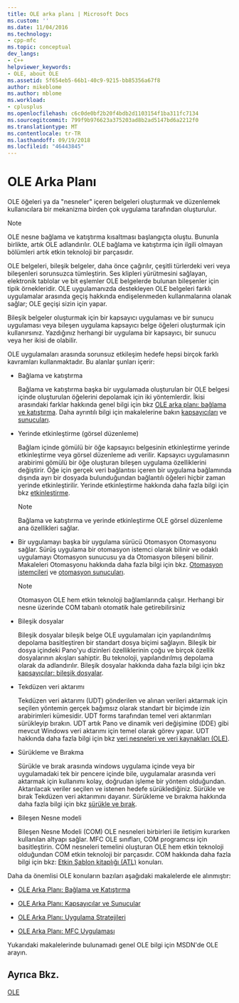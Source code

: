 ```yaml
---
title: OLE arka planı | Microsoft Docs
ms.custom: ''
ms.date: 11/04/2016
ms.technology:
- cpp-mfc
ms.topic: conceptual
dev_langs:
- C++
helpviewer_keywords:
- OLE, about OLE
ms.assetid: 5f654eb5-66b1-40c9-9215-bb85356a67f8
author: mikeblome
ms.author: mblome
ms.workload:
- cplusplus
ms.openlocfilehash: c6c0de0bf2b20f4bdb2d1103154f1ba311fc7134
ms.sourcegitcommit: 799f9b976623a375203ad8b2ad5147bd6a2212f0
ms.translationtype: MT
ms.contentlocale: tr-TR
ms.lasthandoff: 09/19/2018
ms.locfileid: "46443845"
---
```

# <a name="ole-background"></a>OLE Arka Planı

OLE öğeleri ya da "nesneler" içeren belgeleri oluşturmak ve düzenlemek kullanıcılara bir mekanizma birden çok uygulama tarafından oluşturulur.

> [!NOTE]
>  OLE nesne bağlama ve katıştırma kısaltması başlangıçta oluştu. Bununla birlikte, artık OLE adlandırılır. OLE bağlama ve katıştırma için ilgili olmayan bölümleri artık etkin teknoloji bir parçasıdır.

OLE belgeleri, bileşik belgeler, daha önce çağırılır, çeşitli türlerdeki veri veya bileşenleri sorunsuzca tümleştirin. Ses klipleri yürütmesini sağlayan, elektronik tablolar ve bit eşlemler OLE belgelerde bulunan bileşenler için tipik örnekleridir. OLE uygulamanızda destekleyen OLE belgeleri farklı uygulamalar arasında geçiş hakkında endişelenmeden kullanmalarına olanak sağlar; OLE geçişi sizin için yapar.

Bileşik belgeler oluşturmak için bir kapsayıcı uygulaması ve bir sunucu uygulaması veya bileşen uygulama kapsayıcı belge öğeleri oluşturmak için kullanırsınız. Yazdığınız herhangi bir uygulama bir kapsayıcı, bir sunucu veya her ikisi de olabilir.

OLE uygulamaları arasında sorunsuz etkileşim hedefe hepsi birçok farklı kavramları kullanmaktadır. Bu alanlar şunları içerir:

- Bağlama ve katıştırma

   Bağlama ve katıştırma başka bir uygulamada oluşturulan bir OLE belgesi içinde oluşturulan öğelerini depolamak için iki yöntemlerdir. İkisi arasındaki farklar hakkında genel bilgi için bkz [OLE arka planı: bağlama ve katıştırma](../mfc/ole-background-linking-and-embedding.md). Daha ayrıntılı bilgi için makalelerine bakın [kapsayıcıları](../mfc/containers.md) ve [sunucuları](../mfc/servers.md).

- Yerinde etkinleştirme (görsel düzenleme)

   Bağlam içinde gömülü bir öğe kapsayıcı belgesinin etkinleştirme yerinde etkinleştirme veya görsel düzenleme adı verilir. Kapsayıcı uygulamasının arabirimi gömülü bir öğe oluşturan bileşen uygulama özelliklerini değiştirir. Öğe için gerçek veri bağlantısı içeren bir uygulama bağlamında dışında ayrı bir dosyada bulunduğundan bağlantılı öğeleri hiçbir zaman yerinde etkinleştirilir. Yerinde etkinleştirme hakkında daha fazla bilgi için bkz [etkinleştirme](../mfc/activation-cpp.md).

   > [!NOTE]
   > Bağlama ve katıştırma ve yerinde etkinleştirme OLE görsel düzenleme ana özellikleri sağlar.

- Bir uygulamayı başka bir uygulama sürücü Otomasyon Otomasyonu sağlar. Sürüş uygulama bir otomasyon istemci olarak bilinir ve odaklı uygulamayı Otomasyon sunucusu ya da Otomasyon bileşeni bilinir. Makaleleri Otomasyonu hakkında daha fazla bilgi için bkz. [Otomasyon istemcileri](../mfc/automation-clients.md) ve [otomasyon sunucuları](../mfc/automation-servers.md).

   > [!NOTE]
   > Otomasyon OLE hem etkin teknoloji bağlamlarında çalışır. Herhangi bir nesne üzerinde COM tabanlı otomatik hale getirebilirsiniz

- Bileşik dosyalar

   Bileşik dosyalar bileşik belge OLE uygulamaları için yapılandırılmış depolama basitleştiren bir standart dosya biçimi sağlayın. Bileşik bir dosya içindeki Pano'yu dizinleri özelliklerinin çoğu ve birçok özellik dosyalarının akışları sahiptir. Bu teknoloji, yapılandırılmış depolama olarak da adlandırılır. Bileşik dosyalar hakkında daha fazla bilgi için bkz [kapsayıcılar: bileşik dosyalar](../mfc/containers-compound-files.md).

- Tekdüzen veri aktarımı

   Tekdüzen veri aktarımı (UDT) gönderilen ve alınan verileri aktarmak için seçilen yöntemin gerçek bağımsız olarak standart bir biçimde izin arabirimleri kümesidir. UDT forms tarafından temel veri aktarımları sürükleyip bırakın. UDT artık Pano ve dinamik veri değişimine (DDE) gibi mevcut Windows veri aktarımı için temel olarak görev yapar. UDT hakkında daha fazla bilgi için bkz [veri nesneleri ve veri kaynakları (OLE)](../mfc/data-objects-and-data-sources-ole.md).

- Sürükleme ve Bırakma

   Sürükle ve bırak arasında windows uygulama içinde veya bir uygulamadaki tek bir pencere içinde bile, uygulamalar arasında veri aktarmak için kullanımı kolay, doğrudan işleme bir yöntem olduğundan. Aktarılacak veriler seçilen ve istenen hedefe sürüklediğiniz. Sürükle ve bırak Tekdüzen veri aktarımını dayanır. Sürükleme ve bırakma hakkında daha fazla bilgi için bkz [sürükle ve bırak](../mfc/drag-and-drop-ole.md).

- Bileşen Nesne modeli

   Bileşen Nesne Modeli (COM) OLE nesneleri birbirleri ile iletişim kurarken kullanılan altyapı sağlar. MFC OLE sınıfları, COM programcısı için basitleştirin. COM nesneleri temelini oluşturan OLE hem etkin teknoloji olduğundan COM etkin teknoloji bir parçasıdır. COM hakkında daha fazla bilgi için bkz: [Etkin Şablon kitaplığı (ATL)](../atl/active-template-library-atl-concepts.md) konuları.

Daha da önemlisi OLE konuların bazıları aşağıdaki makalelerde ele alınmıştır:

- [OLE Arka Planı: Bağlama ve Katıştırma](../mfc/ole-background-linking-and-embedding.md)

- [OLE Arka Planı: Kapsayıcılar ve Sunucular](../mfc/ole-background-containers-and-servers.md)

- [OLE Arka Planı: Uygulama Stratejileri](../mfc/ole-background-implementation-strategies.md)

- [OLE Arka Planı: MFC Uygulaması](../mfc/ole-background-mfc-implementation.md)

Yukarıdaki makalelerinde bulunamadı genel OLE bilgi için MSDN'de OLE arayın.

## <a name="see-also"></a>Ayrıca Bkz.

[OLE](../mfc/ole-in-mfc.md)

